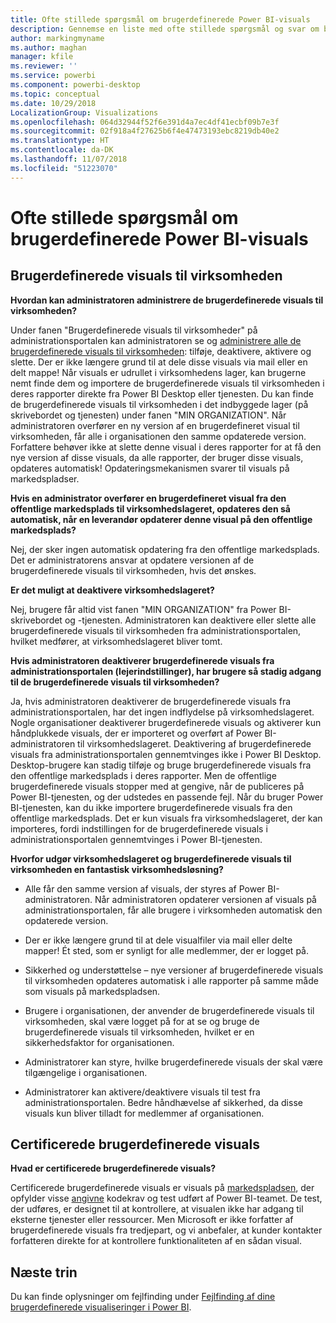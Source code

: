 ```yaml
---
title: Ofte stillede spørgsmål om brugerdefinerede Power BI-visuals
description: Gennemse en liste med ofte stillede spørgsmål og svar om brugerdefinerede Power BI-visuals
author: markingmyname
ms.author: maghan
manager: kfile
ms.reviewer: ''
ms.service: powerbi
ms.component: powerbi-desktop
ms.topic: conceptual
ms.date: 10/29/2018
LocalizationGroup: Visualizations
ms.openlocfilehash: 064d32944f52f6e391d4a7ec4df41ecbf09b7e3f
ms.sourcegitcommit: 02f918a4f27625b6f4e47473193ebc8219db40e2
ms.translationtype: HT
ms.contentlocale: da-DK
ms.lasthandoff: 11/07/2018
ms.locfileid: "51223070"
---
```

# <a name="frequently-asked-questions-about-power-bi-custom-visuals"></a>Ofte stillede spørgsmål om brugerdefinerede Power BI-visuals

## <a name="organizational-custom-visuals"></a>Brugerdefinerede visuals til virksomheden

**Hvordan kan administratoren administrere de brugerdefinerede visuals til virksomheden?**

Under fanen "Brugerdefinerede visuals til virksomheder" på administrationsportalen kan administratoren se og [administrere alle de brugerdefinerede visuals til virksomheden](https://docs.microsoft.com/power-bi/service-admin-portal#organization-visuals): tilføje, deaktivere, aktivere og slette.
Der er ikke længere grund til at dele disse visuals via mail eller en delt mappe! Når visuals er udrullet i virksomhedens lager, kan brugerne nemt finde dem og importere de brugerdefinerede visuals til virksomheden i deres rapporter direkte fra Power BI Desktop eller tjenesten. Du kan finde de brugerdefinerede visuals til virksomheden i det indbyggede lager (på skrivebordet og tjenesten) under fanen "MIN ORGANIZATION". Når administratoren overfører en ny version af en brugerdefineret visual til virksomheden, får alle i organisationen den samme opdaterede version. Forfattere behøver ikke at slette denne visual i deres rapporter for at få den nye version af disse visuals, da alle rapporter, der bruger disse visuals, opdateres automatisk! Opdateringsmekanismen svarer til visuals på markedspladser.

**Hvis en administrator overfører en brugerdefineret visual fra den offentlige markedsplads til virksomhedslageret, opdateres den så automatisk, når en leverandør opdaterer denne visual på den offentlige markedsplads?**

Nej, der sker ingen automatisk opdatering fra den offentlige markedsplads.
Det er administratorens ansvar at opdatere versionen af de brugerdefinerede visuals til virksomheden, hvis det ønskes.

**Er det muligt at deaktivere virksomhedslageret?**

Nej, brugere får altid vist fanen "MIN ORGANIZATION" fra Power BI-skrivebordet og -tjenesten. Administratoren kan deaktivere eller slette alle brugerdefinerede visuals til virksomheden fra administrationsportalen, hvilket medfører, at virksomhedslageret bliver tomt.
  
**Hvis administratoren deaktiverer brugerdefinerede visuals fra administrationsportalen (lejerindstillinger), har brugere så stadig adgang til de brugerdefinerede visuals til virksomheden?**

Ja, hvis administratoren deaktiverer de brugerdefinerede visuals fra administrationsportalen, har det ingen indflydelse på virksomhedslageret. Nogle organisationer deaktiverer brugerdefinerede visuals og aktiverer kun håndplukkede visuals, der er importeret og overført af Power BI-administratoren til virksomhedslageret. Deaktivering af brugerdefinerede visuals fra administrationsportalen gennemtvinges ikke i Power BI Desktop. Desktop-brugere kan stadig tilføje og bruge brugerdefinerede visuals fra den offentlige markedsplads i deres rapporter. Men de offentlige brugerdefinerede visuals stopper med at gengive, når de publiceres på Power BI-tjenesten, og der udstedes en passende fejl. Når du bruger Power BI-tjenesten, kan du ikke importere brugerdefinerede visuals fra den offentlige markedsplads. Det er kun visuals fra virksomhedslageret, der kan importeres, fordi indstillingen for de brugerdefinerede visuals i administrationsportalen gennemtvinges i Power BI-tjenesten.

**Hvorfor udgør virksomhedslageret og brugerdefinerede visuals til virksomheden en fantastisk virksomhedsløsning?**

* Alle får den samme version af visuals, der styres af Power BI-administratoren. Når administratoren opdaterer versionen af visuals på administrationsportalen, får alle brugere i virksomheden automatisk den opdaterede version.

* Der er ikke længere grund til at dele visualfiler via mail eller delte mapper! Ét sted, som er synligt for alle medlemmer, der er logget på.

* Sikkerhed og understøttelse – nye versioner af brugerdefinerede visuals til virksomheden opdateres automatisk i alle rapporter på samme måde som visuals på markedspladsen.

* Brugere i organisationen, der anvender de brugerdefinerede visuals til virksomheden, skal være logget på for at se og bruge de brugerdefinerede visuals til virksomheden, hvilket er en sikkerhedsfaktor for organisationen.

* Administratorer kan styre, hvilke brugerdefinerede visuals der skal være tilgængelige i organisationen.

* Administratorer kan aktivere/deaktivere visuals til test fra administrationsportalen. Bedre håndhævelse af sikkerhed, da disse visuals kun bliver tilladt for medlemmer af organisationen.

## <a name="certified-custom-visuals"></a>Certificerede brugerdefinerede visuals

**Hvad er certificerede brugerdefinerede visuals?**

Certificerede brugerdefinerede visuals er visuals på [markedspladsen](https://appsource.microsoft.com/marketplace/apps?page=1&product=power-bi-visuals), der opfylder visse [angivne](power-bi-custom-visuals-certified.md) kodekrav og test udført af Power BI-teamet.  De test, der udføres, er designet til at kontrollere, at visualen ikke har adgang til eksterne tjenester eller ressourcer. Men Microsoft er ikke forfatter af brugerdefinerede visuals fra tredjepart, og vi anbefaler, at kunder kontakter forfatteren direkte for at kontrollere funktionaliteten af en sådan visual.

## <a name="next-steps"></a>Næste trin

Du kan finde oplysninger om fejlfinding under [Fejlfinding af dine brugerdefinerede visualiseringer i Power BI](power-bi-custom-visuals-troubleshoot.md).
